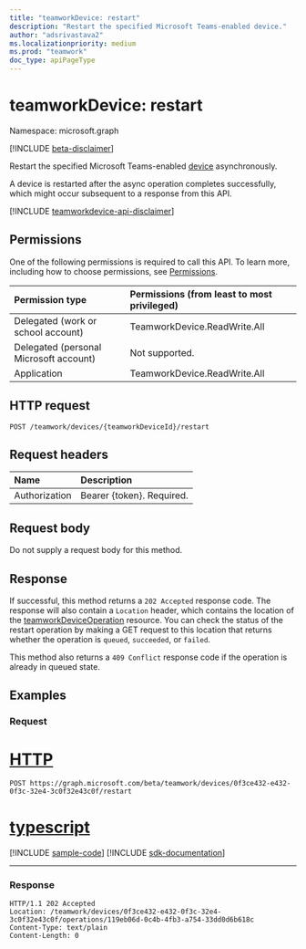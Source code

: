 ```yaml
---
title: "teamworkDevice: restart"
description: "Restart the specified Microsoft Teams-enabled device."
author: "adsrivastava2"
ms.localizationpriority: medium
ms.prod: "teamwork"
doc_type: apiPageType
---
```


# teamworkDevice: restart
Namespace: microsoft.graph

[!INCLUDE [beta-disclaimer](../../includes/beta-disclaimer.md)]

Restart the specified Microsoft Teams-enabled [device](../resources/teamworkdevice.md) asynchronously. 

A device is restarted after the async operation completes successfully, which might occur subsequent to a response from this API.

[!INCLUDE [teamworkdevice-api-disclaimer](../../includes/teamworkdevice-api-disclaimer.md)]

## Permissions
One of the following permissions is required to call this API. To learn more, including how to choose permissions, see [Permissions](/graph/permissions-reference).

|Permission type|Permissions (from least to most privileged)|
|:---|:---|
|Delegated (work or school account)|TeamworkDevice.ReadWrite.All|
|Delegated (personal Microsoft account)|Not supported.|
|Application|TeamworkDevice.ReadWrite.All|

## HTTP request

<!-- {
  "blockType": "ignored"
}
-->
``` http
POST /teamwork/devices/{teamworkDeviceId}/restart
```

## Request headers
|Name|Description|
|:---|:---|
|Authorization|Bearer {token}. Required.|

## Request body
Do not supply a request body for this method.

## Response

If successful, this method returns a `202 Accepted` response code. The response will also contain a `Location` header, which contains the location of the [teamworkDeviceOperation](../resources/teamworkdeviceoperation.md) resource. You can check the status of the restart operation by making a GET request to this location that returns whether the operation is `queued`, `succeeded`, or `failed`.

This method also returns a `409 Conflict` response code if the operation is already in queued state.

## Examples

### Request

# [HTTP](#tab/http)
<!-- {
  "blockType": "request",
  "name": "teamworkdevice_restart"
}
-->
``` http
POST https://graph.microsoft.com/beta/teamwork/devices/0f3ce432-e432-0f3c-32e4-3c0f32e43c0f/restart
```

# [typescript](#tab/typescript)
[!INCLUDE [sample-code](../includes/snippets/typescript/teamworkdevice-restart-typescript-snippets.md)]
[!INCLUDE [sdk-documentation](../includes/snippets/snippets-sdk-documentation-link.md)]

---



### Response

<!-- {
  "blockType": "response",
  "truncated": true
}
-->
``` http
HTTP/1.1 202 Accepted
Location: /teamwork/devices/0f3ce432-e432-0f3c-32e4-3c0f32e43c0f/operations/119eb06d-0c4b-4fb3-a754-33dd0d6b618c
Content-Type: text/plain
Content-Length: 0
```

